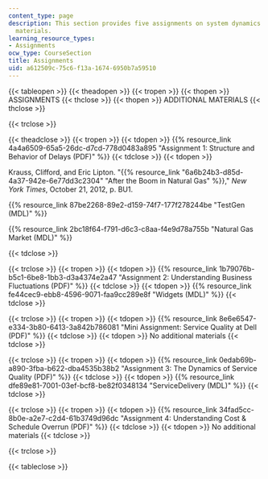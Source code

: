 ```yaml
---
content_type: page
description: This section provides five assignments on system dynamics and associated
  materials.
learning_resource_types:
- Assignments
ocw_type: CourseSection
title: Assignments
uid: a612509c-75c6-f13a-1674-6950b7a59510
---
```


{{< tableopen >}}
{{< theadopen >}}
{{< tropen >}}
{{< thopen >}}
ASSIGNMENTS
{{< thclose >}}
{{< thopen >}}
ADDITIONAL MATERIALS
{{< thclose >}}

{{< trclose >}}

{{< theadclose >}}
{{< tropen >}}
{{< tdopen >}}
{{% resource_link 4a4a6509-65a5-26dc-d7cd-778d0483a895 "Assignment 1: Structure and Behavior of Delays (PDF)" %}}
{{< tdclose >}}
{{< tdopen >}}


Krauss, Clifford, and Eric Lipton. "{{% resource_link "6a6b24b3-d85d-4a37-942e-6e77dd3c2304" "After the Boom in Natural Gas" %}}," _New York Times_, October 21, 2012, p. BU1.

{{% resource_link 87be2268-89e2-d159-74f7-177f278244be "TestGen (MDL)" %}}

{{% resource_link 2bc18f64-f791-d6c3-c8aa-f4e9d78a755b "Natural Gas Market (MDL)" %}}


{{< tdclose >}}

{{< trclose >}}
{{< tropen >}}
{{< tdopen >}}
{{% resource_link 1b79076b-b5c1-6be8-1bb3-d3a4374e2a47 "Assignment 2: Understanding Business Fluctuations (PDF)" %}}
{{< tdclose >}}
{{< tdopen >}}
{{% resource_link fe44cec9-ebb8-4596-9071-faa9cc289e8f "Widgets (MDL)" %}}
{{< tdclose >}}

{{< trclose >}}
{{< tropen >}}
{{< tdopen >}}
{{% resource_link 8e6e6547-e334-3b80-6413-3a842b786081 "Mini Assignment: Service Quality at Dell (PDF)" %}}
{{< tdclose >}}
{{< tdopen >}}
No additional materials
{{< tdclose >}}

{{< trclose >}}
{{< tropen >}}
{{< tdopen >}}
{{% resource_link 0edab69b-a890-3fba-b622-dba4535b38b2 "Assignment 3: The Dynamics of Service Quality (PDF)" %}}
{{< tdclose >}}
{{< tdopen >}}
{{% resource_link dfe89e81-7001-03ef-bcf8-be82f0348134 "ServiceDelivery (MDL)" %}}
{{< tdclose >}}

{{< trclose >}}
{{< tropen >}}
{{< tdopen >}}
{{% resource_link 34fad5cc-8b0e-a2e7-c2d4-61b3749d96dc "Assignment 4: Understanding Cost & Schedule Overrun (PDF)" %}}
{{< tdclose >}}
{{< tdopen >}}
No additional materials
{{< tdclose >}}

{{< trclose >}}

{{< tableclose >}}